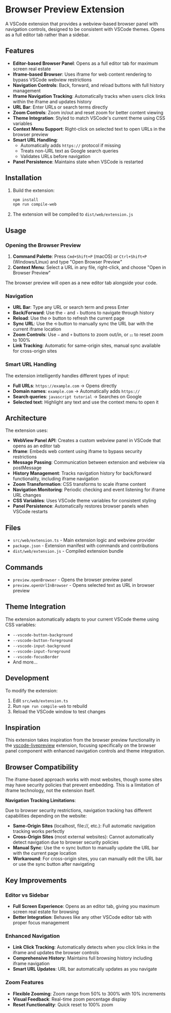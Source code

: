 # Browser Preview Extension

A VSCode extension that provides a webview-based browser panel with navigation controls, designed to be consistent with VSCode themes. Opens as a full editor tab rather than a sidebar.

## Features

- **Editor-based Browser Panel**: Opens as a full editor tab for maximum screen real estate
- **Iframe-based Browser**: Uses iframe for web content rendering to bypass VSCode webview restrictions
- **Navigation Controls**: Back, forward, and reload buttons with full history management
- **Iframe Navigation Tracking**: Automatically tracks when users click links within the iframe and updates history
- **URL Bar**: Enter URLs or search terms directly
- **Zoom Controls**: Zoom in/out and reset zoom for better content viewing
- **Theme Integration**: Styled to match VSCode's current theme using CSS variables
- **Context Menu Support**: Right-click on selected text to open URLs in the browser preview
- **Smart URL Handling**: 
  - Automatically adds `https://` protocol if missing
  - Treats non-URL text as Google search queries
  - Validates URLs before navigation
- **Panel Persistence**: Maintains state when VSCode is restarted

## Installation

1. Build the extension:
   ```bash
   npm install
   npm run compile-web
   ```

2. The extension will be compiled to `dist/web/extension.js`

## Usage

### Opening the Browser Preview

1. **Command Palette**: Press `Cmd+Shift+P` (macOS) or `Ctrl+Shift+P` (Windows/Linux) and type "Open Browser Preview"
2. **Context Menu**: Select a URL in any file, right-click, and choose "Open in Browser Preview"

The browser preview will open as a new editor tab alongside your code.

### Navigation

- **URL Bar**: Type any URL or search term and press Enter
- **Back/Forward**: Use the `‹` and `›` buttons to navigate through history
- **Reload**: Use the `⟳` button to refresh the current page
- **Sync URL**: Use the `⟲` button to manually sync the URL bar with the current iframe location
- **Zoom Controls**: Use `−` and `+` buttons to zoom out/in, or `⚏` to reset zoom to 100%
- **Link Tracking**: Automatic for same-origin sites, manual sync available for cross-origin sites

### Smart URL Handling

The extension intelligently handles different types of input:

- **Full URLs**: `https://example.com` → Opens directly
- **Domain names**: `example.com` → Automatically adds `https://`
- **Search queries**: `javascript tutorial` → Searches on Google
- **Selected text**: Highlight any text and use the context menu to open it

## Architecture

The extension uses:

- **WebView Panel API**: Creates a custom webview panel in VSCode that opens as an editor tab
- **Iframe**: Embeds web content using iframe to bypass security restrictions
- **Message Passing**: Communication between extension and webview via postMessage
- **History Management**: Tracks navigation history for back/forward functionality, including iframe navigation
- **Zoom Transformation**: CSS transforms to scale iframe content
- **Navigation Monitoring**: Periodic checking and event listening for iframe URL changes
- **CSS Variables**: Uses VSCode theme variables for consistent styling
- **Panel Persistence**: Automatically restores browser panels when VSCode restarts

## Files

- `src/web/extension.ts` - Main extension logic and webview provider
- `package.json` - Extension manifest with commands and contributions
- `dist/web/extension.js` - Compiled extension bundle

## Commands

- `preview.openBrowser` - Opens the browser preview panel
- `preview.openUrlInBrowser` - Opens selected text as URL in browser preview

## Theme Integration

The extension automatically adapts to your current VSCode theme using CSS variables:

- `--vscode-button-background`
- `--vscode-button-foreground`
- `--vscode-input-background`
- `--vscode-input-foreground`
- `--vscode-focusBorder`
- And more...

## Development

To modify the extension:

1. Edit `src/web/extension.ts`
2. Run `npm run compile-web` to rebuild
3. Reload the VSCode window to test changes

## Inspiration

This extension takes inspiration from the browser preview functionality in the [vscode-livepreview](https://github.com/microsoft/vscode-livepreview) extension, focusing specifically on the browser panel component with enhanced navigation controls and theme integration.

## Browser Compatibility

The iframe-based approach works with most websites, though some sites may have security policies that prevent embedding. This is a limitation of iframe technology, not the extension itself.

**Navigation Tracking Limitations**: 

Due to browser security restrictions, navigation tracking has different capabilities depending on the website:

- **Same-Origin Sites** (localhost, file://, etc.): Full automatic navigation tracking works perfectly
- **Cross-Origin Sites** (most external websites): Cannot automatically detect navigation due to browser security policies
- **Manual Sync**: Use the `⟲` sync button to manually update the URL bar with the current page location
- **Workaround**: For cross-origin sites, you can manually edit the URL bar or use the sync button after navigating

## Key Improvements

### Editor vs Sidebar
- **Full Screen Experience**: Opens as an editor tab, giving you maximum screen real estate for browsing
- **Better Integration**: Behaves like any other VSCode editor tab with proper focus management

### Enhanced Navigation
- **Link Click Tracking**: Automatically detects when you click links in the iframe and updates the browser controls
- **Comprehensive History**: Maintains full browsing history including iframe navigation
- **Smart URL Updates**: URL bar automatically updates as you navigate

### Zoom Features
- **Flexible Zooming**: Zoom range from 50% to 300% with 10% increments
- **Visual Feedback**: Real-time zoom percentage display
- **Reset Functionality**: Quick reset to 100% zoom